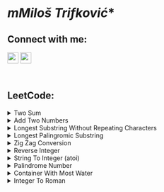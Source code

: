 # *mMiloš Trifković**

## **Connect with me:**

[<img align="center" width="25px" src="https://cdn.jsdelivr.net/npm/simple-icons@v3/icons/github.svg"/>][GitHub] 
[<img align="center" width="25px" src="https://cdn.jsdelivr.net/npm/simple-icons@v3/icons/linkedin.svg"/>][LinkedIn]

<br />

## **LeetCode:**

<details>
<summary>Two Sum</summary>

- [<img align="center" width="15px" src="https://cdn.jsdelivr.net/npm/simple-icons@v3/icons/c.svg"/>][LC1 C]
- [<img align="center" width="15px" src="https://cdn.jsdelivr.net/npm/simple-icons@v3/icons/python.svg"/>][LC1 PYTHON]

</details>

<details>
<summary>Add Two Numbers</summary>

- [<img align="center" width="15px" src="https://cdn.jsdelivr.net/npm/simple-icons@v3/icons/c.svg"/>][LC2 C]
- [<img align="center" width="15px" src="https://cdn.jsdelivr.net/npm/simple-icons@v3/icons/python.svg"/>][LC2 PYTHON]
</details>

<details>
<summary>Longest Substring Without Repeating Characters</summary>

- [<img align="center" width="15px" src="https://cdn.jsdelivr.net/npm/simple-icons@v3/icons/c.svg"/>][LC3 C]
- [<img align="center" width="15px" src="https://cdn.jsdelivr.net/npm/simple-icons@v3/icons/python.svg"/>][LC3 PYTHON]
</details>

<details>
<summary>Longest Palingromic Substring</summary>

- [<img align="center" width="15px" src="https://cdn.jsdelivr.net/npm/simple-icons@v3/icons/c.svg"/>][LC5 C]
- [<img align="center" width="15px" src="https://cdn.jsdelivr.net/npm/simple-icons@v3/icons/python.svg"/>][LC5 PYTHON]
</details>

<details>
<summary>Zig Zag Conversion</summary>

- [<img align="center" width="15px" src="https://cdn.jsdelivr.net/npm/simple-icons@v3/icons/c.svg"/>][LC6 C]
- [<img align="center" width="15px" src="https://cdn.jsdelivr.net/npm/simple-icons@v3/icons/python.svg"/>][LC6 PYTHON]
</details>

<details>
<summary>Reverse Integer</summary>

- [<img align="center" width="15px" src="https://cdn.jsdelivr.net/npm/simple-icons@v3/icons/c.svg"/>][LC7 C]
- [<img align="center" width="15px" src="https://cdn.jsdelivr.net/npm/simple-icons@v3/icons/python.svg"/>][LC7 PYTHON]
</details>

<details>
<summary>String To Integer (atoi)</summary>

- [<img align="center" width="15px" src="https://cdn.jsdelivr.net/npm/simple-icons@v3/icons/c.svg"/>][LC8 C]
- [<img align="center" width="15px" src="https://cdn.jsdelivr.net/npm/simple-icons@v3/icons/python.svg"/>][LC8 PYTHON]
</details>

<details>
<summary>Palindrome Number</summary>
    
- [<img align="center" width="15px" src="https://cdn.jsdelivr.net/npm/simple-icons@v3/icons/c.svg"/>][LC9 C]
- [<img align="center" width="15px" src="https://cdn.jsdelivr.net/npm/simple-icons@v3/icons/python.svg"/>][LC9 PYTHON]
</details>

<details>
<summary>Container With Most Water</summary>

- [<img align="center" width="15px" src="https://cdn.jsdelivr.net/npm/simple-icons@v3/icons/c.svg"/>][LC11 C]
- [<img align="center" width="15px" src="https://cdn.jsdelivr.net/npm/simple-icons@v3/icons/python.svg"/>][LC11 PYTHON]
</details>

<details>
<summary>Integer To Roman</summary>

- [<img align="center" width="15px" src="https://cdn.jsdelivr.net/npm/simple-icons@v3/icons/c.svg"/>][LC12 C]
- [<img align="center" width="15px" src="https://cdn.jsdelivr.net/npm/simple-icons@v3/icons/python.svg"/>][LC12 PYTHON]
</details>

[GitHub]:   https://github.com/milostiv/Algorithms
[LinkedIn]: https://www.linkedin.com/in/milo%C5%A1-trifkovi%C4%87-423101190

[LC1 C]: https://github.com/milostiv/Algorithms/tree/master/leetCode/c/p1_TwoSum/lc1.c
[LC2 C]: https://github.com/milostiv/Algorithms/blob/master/leetCode/c/p2_AddTwoNumbers/lc2.c
[LC3 C]: https://github.com/milostiv/Algorithms/blob/master/leetCode/c/p3_LongestSubstringWithoutRepeatingCharacters/lc3.c
[LC5 C]: https://github.com/milostiv/Algorithms/blob/master/leetCode/c/p5_LongestPalindromicSubstring/lc5.c
[LC6 C]: https://github.com/milostiv/Algorithms/blob/master/leetCode/c/p6_ZigZagConversion/lc6.c
[LC7 C]: https://github.com/milostiv/Algorithms/blob/master/leetCode/c/p7_ReverseInteger/lc7.c
[LC8 C]: https://github.com/milostiv/Algorithms/blob/master/leetCode/c/p8_StringToInteger_atoi/lc8.c
[LC9 C]: https://github.com/milostiv/Algorithms/blob/master/leetCode/c/p9_PalindromeNumber/lc9.c
[LC11 C]: https://github.com/milostiv/Algorithms/blob/master/leetCode/c/p11_ContainerWithMostWater/lc11.c
[LC12 C]: https://github.com/milostiv/Algorithms/blob/master/leetCode/c/p12_IntegerToRoman/lc12.c

[LC1 PYTHON]: https://github.com/milostiv/Algorithms/tree/master/leetCode/python/p1_TwoSum/lc1.py
[LC2 PYTHON]: https://github.com/milostiv/Algorithms/blob/master/leetCode/python/p2_AddTwoNumbers/lc2.py
[LC3 PYTHON]: https://github.com/milostiv/Algorithms/blob/master/leetCode/python/p3_LongestSubstringWithoutRepeatingCharacters/lc3.py
[LC5 PYTHON]: https://github.com/milostiv/Algorithms/blob/master/leetCode/python/p5_LongestPalindromicSubstring/lc5.py 
[LC6 PYTHON]: https://github.com/milostiv/Algorithms/blob/master/leetCode/python/p6_ZigZagConversion/lc6.py
[LC7 PYTHON]: https://github.com/milostiv/Algorithms/blob/master/leetCode/python/p7_ReverseInteger/lc7.py
[LC8 PYTHON]: https://github.com/milostiv/Algorithms/blob/master/leetCode/python/p8_StringToInteger_atoi/lc8.py
[LC9 PYTHON]: https://github.com/milostiv/Algorithms/blob/master/leetCode/python/p9_PalindromeNumber/lc9.py
[LC11 PYTHON]: https://github.com/milostiv/Algorithms/blob/master/leetCode/python/p11_ContainerWithMostWater/lc11.py
[LC12 PYTHON]: https://github.com/milostiv/Algorithms/blob/master/leetCode/python/p12_IntegerToRoman/lc12.py 
